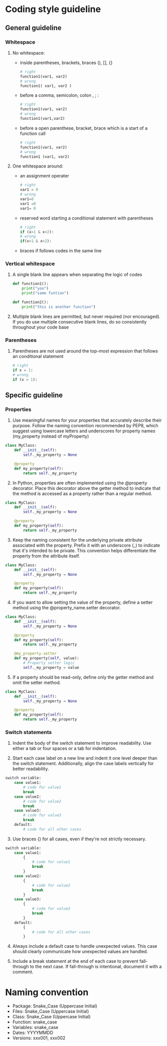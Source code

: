 # Coding style guideline

## General guideline

### Whitespace

1. No whitespace:

    - inside parentheses, brackets, braces  (), [], {}

        ```python
        # right
        function1(var1, var2)
        # wrong
        function1( var1, var2 )
        ```

    - before a comma, semicolon, colon  , ; :

        ```python
        # right
        function1(var1, var2)
        # wrong
        function1(var1,var2)
        ```

    - before a open parenthese, bracket, brace which is a start of a function call

        ```python
        # right
        function1(var1, var2)
        # wrong
        function1 (var1, var2)
        ```

2. One whitespace around:

    - an assignment operater

        ```python
        # right
        var1 = 0
        # wrong
        var1=0
        var1 =0
        var1= 0
        ```

    - reserved word starting a conditional statement with parentheses

        ```python
        # right
        if (x>1 & x<2):
        # wrong
        if(x>1 & x<2):
        ```

    - braces if follows codes in the same line

### Vertical whitespace

1. A single blank line appears when separating the logic of codes

    ```python
    def function1():
        print("yoo")
        print("same funtion")

    def function2():
        print("this is another function")
    ```

2. Multiple blank lines are permitted, but never required (nor encouraged). If you do use multiple consecutive blank lines, do so consistently throughout your code base

### Parentheses

1. Parentheses are not used around the top-most expression that follows an conditional statement

    ```python
    # right
    if x = 1:
    # wrong
    if (x = 1):
    ```

## Specific guideline

### Properties
1. Use meaningful names for your properties that accurately describe their purpose. Follow the naming convention recommended by PEP8, which suggest using lowercase letters and underscores for property names (my_property instead of myProperty)
```python
class MyClass:
    def __init__(self):
        self._my_property = None

    @property
    def my_property(self):
        return self._my_property
```
2. In Python, properties are often implemented using the @property decorator. Place this decorator above the getter method to indicate that the method is accessed as a property rather than a regular method.
```python
class MyClass:
    def __init__(self):
        self._my_property = None

    @property
    def my_property(self):
        return self._my_property
```
3. Keep the naming consistent for the underlying private attribute associated with the property. Prefix it with an underscore (_) to indicate that it's intended to be private. This convention helps differentiate the property from the attribute itself.
```python
class MyClass:
    def __init__(self):
        self._my_property = None

    @property
    def my_property(self):
        return self._my_property
```
4. If you want to allow setting the value of the property, define a setter method using the @property_name.setter decorator. 
```python
class MyClass:
    def __init__(self):
        self._my_property = None

    @property
    def my_property(self):
        return self._my_property

    @my_property.setter
    def my_property(self, value):
        # Property setter logic
        self._my_property = value
```
5. If a property should be read-only, define only the getter method and omit the setter method. 
```python
class MyClass:
    def __init__(self):
        self._my_property = None

    @property
    def my_property(self):
        return self._my_property
```
### Switch statements
1. Indent the body of the switch statement to improve readability. Use either a tab or four spaces or a tab for indentation. 
    
2. Start each case label on a new line and indent it one level deeper than the switch statement. Additionally, align the case labels vertically for better readability.
```python
switch variable:
    case value1:
        # code for value1
        break
    case value2:
        # code for value2
        break
    case value3:
        # code for value3
        break
    default:
        # code for all other cases
```
3. Use braces {} for all cases, even if they're not strictly necessary.
```python
switch variable:
    case value1:
        {
            # code for value1
            break
        }
    case value2:
        {
            # code for value2
            break
        }
    case value3:
        {
            # code for value3
            break
        }
    default:
        {
            # code for all other cases
        }
```
4. Always include a default case to handle unexpected values. This case should clearly communicate how unexpected values are handled.

5. Include a break statement at the end of each case to prevent fall-through to the next case. If fall-through is intentional, document it with a comment.     

# Naming convention
- Package: Snake_Case (Uppercase Initial)
- Files: Snake_Case (Uppercase Initial)
- Class: Snake_Case (Uppercase Initial)
- Function: snake_case
- Variables: snake_case
- Dates: YYYYMMDD
- Versions: xxx001, xxx002
